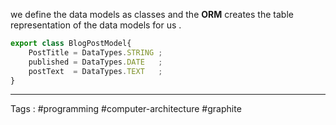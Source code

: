 we define the data models as classes and the **ORM** creates the table representation of the data models for us .

```typescript 
export class BlogPostModel{
	PostTitle = DataTypes.STRING ; 
	published = DataTypes.DATE   ; 
	postText  = DataTypes.TEXT   ; 
}
```
____
Tags : #programming #computer-architecture #graphite